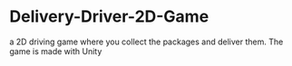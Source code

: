 # Delivery-Driver-2D-Game
 a 2D driving game where you collect the packages and deliver them. The game is made with Unity
